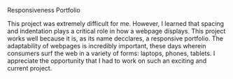 Responsiveness Portfolio

This project was extremely difficult for me. However, I learned that spacing and indentation plays a critical role in how a webpage displays. This project works well because it is, as its name decclares, a responsive portfolio. The adaptability of webpages is incredibly important, these days wherein consumers surf the web in a variety of forms: laptops, phones, tablets. I appreciate the opportunity that I had to work on such an exciting and current project.